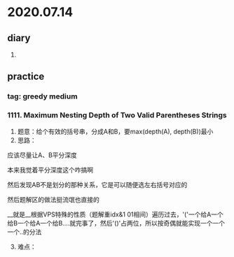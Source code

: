 # 2020.07.14
## diary
1. 
## practice
### tag: greedy medium
### 1111. Maximum Nesting Depth of Two Valid Parentheses Strings
1. 题意：给个有效的括号串，分成A和B，要max(depth(A), depth(B))最小
2. 思路：

应该尽量让A、B平分深度

本来我觉着平分深度这个咋搞啊

然后发现AB不是划分的那种关系，它是可以随便选左右括号对应的

然后题解区的做法挺流氓也直接的

__就是__根据VPS特殊的性质（题解重idx&1 01相间）遍历过去，'('一个给A一个给B一个给A一个给B....就完事了，然后'()'占两位，所以按奇偶就能实现一个一个一个..的分法

3. 难点：
